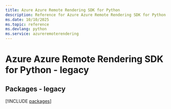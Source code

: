```yaml
---
title: Azure Azure Remote Rendering SDK for Python
description: Reference for Azure Azure Remote Rendering SDK for Python
ms.date: 10/10/2025
ms.topic: reference
ms.devlang: python
ms.service: azureremoterendering
---
```

# Azure Azure Remote Rendering SDK for Python - legacy
## Packages - legacy
[!INCLUDE [packages](azure-remote-rendering-index.md)]